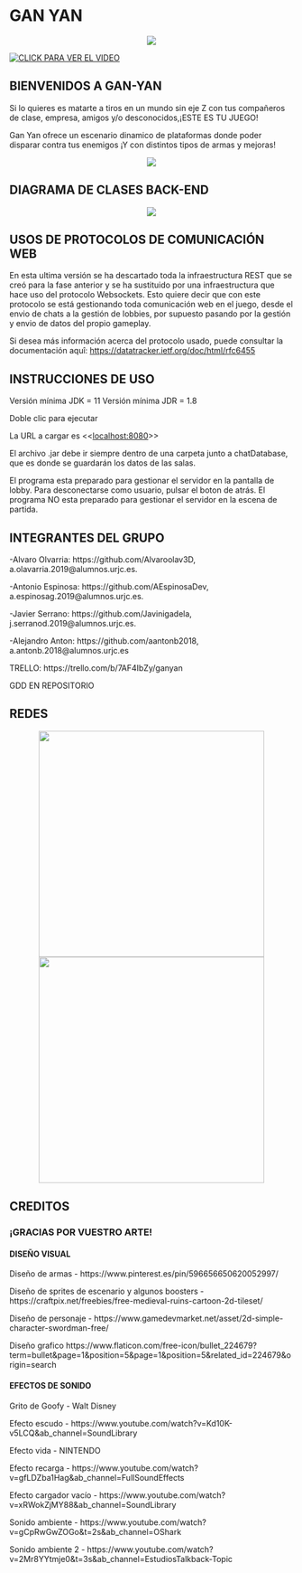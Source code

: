 <H1>GAN YAN</H1>
<p align="center"> 

  <img src="https://user-images.githubusercontent.com/91082053/136620736-d97a34ce-4869-40c9-9c0e-c1fc8e1b4e8d.png">
</p>

[![CLICK PARA VER EL VIDEO](https://user-images.githubusercontent.com/91082053/147083776-4ca8dd8e-a0e1-4d21-9f97-683e007843e7.png)](https://www.youtube.com/watch?v=CHjF7CSkGzs&ab_channel=javiserrano)

<H2>BIENVENIDOS A GAN-YAN</H2>




Si lo quieres es matarte a tiros en un mundo sin eje Z con tus compañeros de clase, empresa, amigos y/o desconocidos,¡ESTE ES TU JUEGO!

Gan Yan ofrece un escenario dinamico de plataformas donde poder disparar contra tus enemigos ¡Y con distintos tipos de armas y mejoras!


<p align="center"> 


  <img src="https://user-images.githubusercontent.com/91082053/136620835-a46912da-abf4-4e0d-8a26-b5b70adde92b.png">
</p>
<H2>DIAGRAMA DE CLASES BACK-END</H2>



<p align="center"> 

  <img src="https://user-images.githubusercontent.com/91082053/147084035-7800ef28-54fa-4afa-b313-6f8ae1ae9ae9.jpeg">
</p>
<H2>USOS DE PROTOCOLOS DE COMUNICACIÓN WEB</H2>

En esta ultima versión se ha descartado toda la infraestructura REST que se creó para la fase anterior y se ha sustituido por una infraestructura que hace uso del protocolo   Websockets.
Esto quiere decir que con este protocolo se está gestionando toda comunicación web en el juego, desde el envio de chats a la gestión de lobbies, por supuesto pasando por la gestión y envio de datos del propio gameplay.
  
 Si desea más información acerca del protocolo usado, puede consultar la documentación aquî: 
 https://datatracker.ietf.org/doc/html/rfc6455
  

<H2>INSTRUCCIONES DE USO</H2>


Versión mínima JDK = 11
Versión mínima JDR = 1.8


Doble clic para ejecutar
       	 
La URL a cargar es <<<localhost:8080>>>


El archivo .jar debe ir siempre dentro de una carpeta junto a chatDatabase, que es donde se guardarán los datos de las salas.



El programa esta preparado para gestionar el servidor en la pantalla de lobby. Para desconectarse como usuario, pulsar el boton de atrás.
El programa NO esta preparado para gestionar el servidor en la escena de partida.


<H2>INTEGRANTES DEL GRUPO</H2>
<p>-Alvaro Olvarria: https://github.com/Alvaroolav3D, a.olavarria.2019@alumnos.urjc.es.</p>
<p>-Antonio Espinosa: https://github.com/AEspinosaDev, a.espinosag.2019@alumnos.urjc.es.</p>
<p>-Javier Serrano: https://github.com/Javinigadela, j.serranod.2019@alumnos.urjc.es.</p> 
<p>-Alejandro Anton: https://github.com/aantonb2018, a.antonb.2018@alumnos.urjc.es</p>

<p>TRELLO: https://trello.com/b/7AF4IbZy/ganyan</P>
<p>GDD EN REPOSITORIO</p>

<H2>REDES</H2>

<p align="center"> 
<img src="https://user-images.githubusercontent.com/91082053/139128420-6aacebe9-463a-4ec6-bc36-d7395abd2db0.jpeg" width="400">
<img src="https://user-images.githubusercontent.com/91082053/139128442-ac6820d5-2e85-493c-b9a8-44ed8d210b85.jpeg" width="400">
</p>



<H2>CREDITOS</H2>


<H3>¡GRACIAS POR VUESTRO ARTE!</H3>

<h4>DISEÑO VISUAL</H4>
<P>Diseño de armas - https://www.pinterest.es/pin/596656650620052997/</P>
<P>Diseño de sprites de escenario y algunos boosters - https://craftpix.net/freebies/free-medieval-ruins-cartoon-2d-tileset/</P>
<P>Diseño de personaje - https://www.gamedevmarket.net/asset/2d-simple-character-swordman-free/</P>
<p>Diseño grafico https://www.flaticon.com/free-icon/bullet_224679?term=bullet&page=1&position=5&page=1&position=5&related_id=224679&origin=search</p>

<H4>EFECTOS DE SONIDO</H4>
<P>Grito de Goofy - Walt Disney </P>
<P>Efecto escudo - https://www.youtube.com/watch?v=Kd10K-v5LCQ&ab_channel=SoundLibrary </P>
<p>Efecto vida - NINTENDO</P>
<P>Efecto recarga - https://www.youtube.com/watch?v=gfLDZba1Hag&ab_channel=FullSoundEffects </p>
<p>Efecto cargador vacío - https://www.youtube.com/watch?v=xRWokZjMY88&ab_channel=SoundLibrary </p>
<p>Sonido ambiente - https://www.youtube.com/watch?v=gCpRwGwZOGo&t=2s&ab_channel=OShark</p>
<p>Sonido ambiente 2 - https://www.youtube.com/watch?v=2Mr8YYtmje0&t=3s&ab_channel=EstudiosTalkback-Topic</p>


